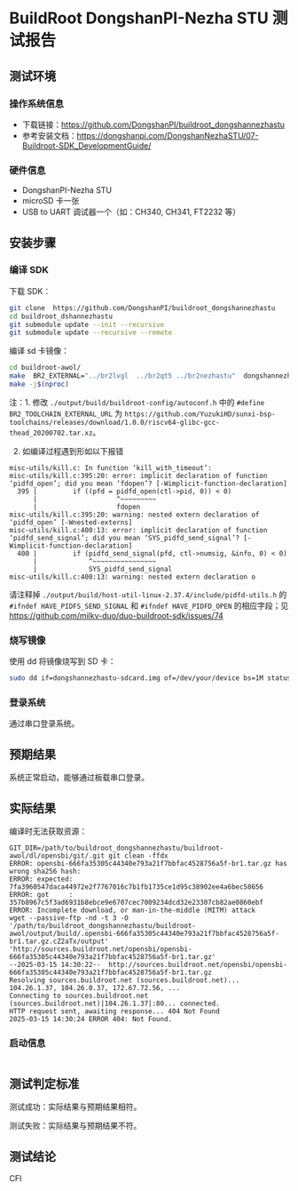 # BuildRoot DongshanPI-Nezha STU 测试报告

## 测试环境

### 操作系统信息

- 下载链接：https://github.com/DongshanPI/buildroot_dongshannezhastu
- 参考安装文档：https://dongshanpi.com/DongshanNezhaSTU/07-Buildroot-SDK_DevelopmentGuide/

### 硬件信息

- DongshanPI-Nezha STU
- microSD 卡一张
- USB to UART 调试器一个（如：CH340, CH341, FT2232 等）

## 安装步骤

### 编译 SDK

下载 SDK：
```bash
git clone  https://github.com/DongshanPI/buildroot_dongshannezhastu
cd buildroot_dshannezhastu
git submodule update --init --recursive
git submodule update --recursive --remote
```

编译 sd 卡镜像：
```bash
cd buildroot-awol/
make  BR2_EXTERNAL="../br2lvgl  ../br2qt5 ../br2nezhastu"  dongshannezhastu_sdcard_core_defconfig
make -j$(nproc)
```

注：1. 修改 `./output/build/buildroot-config/autoconf.h` 中的 `#define BR2_TOOLCHAIN_EXTERNAL_URL` 为 `https://github.com/YuzukiHD/sunxi-bsp-toolchains/releases/download/1.0.0/riscv64-glibc-gcc-thead_20200702.tar.xz`。

2. 如编译过程遇到形如以下报错
```
misc-utils/kill.c: In function ‘kill_with_timeout’:
misc-utils/kill.c:395:20: error: implicit declaration of function ‘pidfd_open’; did you mean ‘fdopen’? [-Wimplicit-function-declaration]
  395 |         if ((pfd = pidfd_open(ctl->pid, 0)) < 0)
      |                    ^~~~~~~~~~
      |                    fdopen
misc-utils/kill.c:395:20: warning: nested extern declaration of ‘pidfd_open’ [-Wnested-externs]
misc-utils/kill.c:400:13: error: implicit declaration of function ‘pidfd_send_signal’; did you mean ‘SYS_pidfd_send_signal’? [-Wimplicit-function-declaration]
  400 |         if (pidfd_send_signal(pfd, ctl->numsig, &info, 0) < 0)
      |             ^~~~~~~~~~~~~~~~~
      |             SYS_pidfd_send_signal
misc-utils/kill.c:400:13: warning: nested extern declaration o
```
请注释掉 `./output/build/host-util-linux-2.37.4/include/pidfd-utils.h` 的 `#ifndef HAVE_PIDFS_SEND_SIGNAL` 和 `#ifndef HAVE_PIDFD_OPEN` 的相应字段；见 https://github.com/milkv-duo/duo-buildroot-sdk/issues/74

### 烧写镜像

使用 dd 将镜像烧写到 SD 卡：
```bash
sudo dd if=dongshannezhastu-sdcard.img of=/dev/your/device bs=1M status=progress
```

### 登录系统

通过串口登录系统。

## 预期结果

系统正常启动，能够通过板载串口登录。

## 实际结果

编译时无法获取资源：

```log
GIT_DIR=/path/to/buildroot_dongshannezhastu/buildroot-awol/dl/opensbi/git/.git git clean -ffdx 
ERROR: opensbi-666fa35305c44340e793a21f7bbfac4528756a5f-br1.tar.gz has wrong sha256 hash:
ERROR: expected: 7fa3960547daca44972e2f7767016c7b1fb1735ce1d95c38902ee4a6bec58656
ERROR: got     : 357b8967c5f3ad6931b8ebce9e6707cec7009234dcd32e23307cb82ae0860ebf
ERROR: Incomplete download, or man-in-the-middle (MITM) attack
wget --passive-ftp -nd -t 3 -O '/path/to/buildroot_dongshannezhastu/buildroot-awol/output/build/.opensbi-666fa35305c44340e793a21f7bbfac4528756a5f-br1.tar.gz.cZ2aTx/output' 'http://sources.buildroot.net/opensbi/opensbi-666fa35305c44340e793a21f7bbfac4528756a5f-br1.tar.gz' 
--2025-03-15 14:30:22--  http://sources.buildroot.net/opensbi/opensbi-666fa35305c44340e793a21f7bbfac4528756a5f-br1.tar.gz
Resolving sources.buildroot.net (sources.buildroot.net)... 104.26.1.37, 104.26.0.37, 172.67.72.56, ...
Connecting to sources.buildroot.net (sources.buildroot.net)|104.26.1.37|:80... connected.
HTTP request sent, awaiting response... 404 Not Found
2025-03-15 14:30:24 ERROR 404: Not Found.
```

### 启动信息

```log
```


## 测试判定标准

测试成功：实际结果与预期结果相符。

测试失败：实际结果与预期结果不符。

## 测试结论

CFI